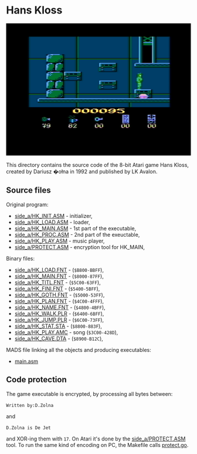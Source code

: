 # Hans Kloss

![Hans Kloss](img/hans-kloss.png)

This directory contains the source code of the 8-bit Atari game Hans Kloss, created by Dariusz �ołna in 1992 and published by LK Avalon.

## Source files

Original program:

* [side\_a/HK\_INIT.ASM](side_a/HK_INIT.ASM) - initializer,
* [side\_a/HK\_LOAD.ASM](side_a/HK_LOAD.ASM) - loader,
* [side\_a/HK\_MAIN.ASM](side_a/HK_MAIN.ASM) - 1st part of the executable,
* [side\_a/HK\_PROC.ASM](side_a/HK_PROC.ASM) - 2nd part of the exeuctable,
* [side\_a/HK\_PLAY.ASM](side_a/HK_PLAY.ASM) - music player,
* [side\_a/PROTECT.ASM](side_a/PROTECT.ASM) - encryption tool for HK\_MAIN,

Binary files:

* [side\_a/HK\_LOAD.FNT](side_a/HK_LOAD.FNT) - (`$B800-BBFF`),
* [side\_a/HK\_MAIN.FNT](side_a/HK_MAIN.FNT) - (`$8000-87FF`),
* [side\_a/HK\_TITL.FNT](side_a/HK_TITL.FNT) - (`$5C00-63FF`),
* [side\_a/HK\_FINI.FNT](side_a/HK_FINI.FNT) - (`$5400-5BFF`),
* [side\_a/HK\_GOTH.FNT](side_a/HK_GOTH.FNT) - (`$5000-53FF`),
* [side\_a/HK\_PLAN.FNT](side_a/HK_PLAN.FNT) - (`$4C00-4FFF`),
* [side\_a/HK\_NAME.FNT](side_a/HK_NAME.FNT) - (`$4800-4BFF`),
* [side\_a/HK\_WALK.PLR](side_a/HK_WALK.PLR) - (`$6400-6BFF`),
* [side\_a/HK\_JUMP.PLR](side_a/HK_JUMP.PLR) - (`$6C00-73FF`),
* [side\_a/HK\_STAT.STA](side_a/HK_STAT.STA) - (`$8800-883F`),
* [side\_a/HK\_PLAY.AMC](side_a/HK_PLAY.AMC) - song (`$3C00-428D`),
* [side\_a/HK\_CAVE.DTA](side_a/HK_CAVE.DTA) - (`$8900-B12C`),


MADS file linking all the objects and producing executables:

* [main.asm](main.asm)

## Code protection

The game executable is encrypted, by processing all bytes between:
```
Written by:D.Zolna
```
and
```
D.Zolna is De Jet
```
and XOR-ing them with `17`. On Atari it's done by the [side\_a/PROTECT.ASM](side_a/PROTECT.ASM) tool. To run the same kind of encoding on PC, the Makefile calls [protect.go](util/protect.go).

